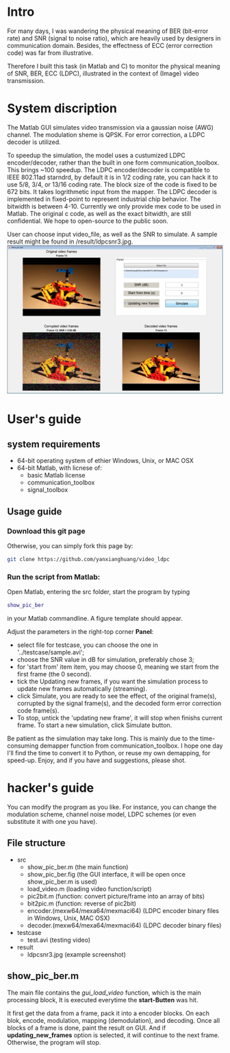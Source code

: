 # Intro
For many days, I was wandering the physical meaning of BER (bit-error rate) and SNR (signal to noise ratio), which are heavily used by designers in communication domain. Besides, the effectness of ECC (error correction code) was far from illustrative.

Therefore I built this task (in Matlab and C) to monitor the physical meaning of SNR, BER, ECC (LDPC), illustrated in the context of (Image) video transmission.


# System discription
The Matlab GUI simulates video transmission via a gaussian noise (AWG) channel. The modulation sheme is QPSK. For error correction, a LDPC decoder is utilized.

To speedup the simulation, the model uses a custumized LDPC encoder/decoder, rather than the built in one form communication_toolbox. This brings ~100 speedup. The LDPC encoder/decoder is compatible to IEEE 802.11ad starndrd, by default it is in 1/2 coding rate, you can hack it to use 5/8, 3/4, or 13/16 coding rate. The block size of the code is fixed to be 672 bits. It takes logrithmetic input from the mapper. The LDPC decoder is implemented in fixed-point to represent industrial chip behavior. The bitwidth is between 4-10. Currently we only provide mex code to be used in Matlab. The original c code, as well as the exact bitwidth, are still confidential. We hope to open-source to the public soon.

User can choose input video_file, as well as the SNR to simulate. A sample result might be found in /result/ldpcsnr3.jpg.
![Example simulation result](/result/ldpcsnr3.jpg)






# User's guide

## system requirements
* 64-bit operating system of ethier Windows, Unix, or MAC OSX
* 64-bit Matlab, with licnese of:
  * basic Matlab license
  * communication_toolbox
  * signal_toolbox

## Usage guide
### Download this git page
Otherwise, you can simply fork this page by:
```bash
git clone https://github.com/yanxianghuang/video_ldpc
```
### Run the script from Matlab:
Open Matlab, entering the src folder, start the program by typing
```Matlab
show_pic_ber
```
in your Matlab commandline. A figure template should appear.

Adjust the parameters in the right-top corner __Panel__:
* select file for testcase, you can choose the one in '../testcase/sample.avi';
* choose the SNR value in dB for simulation, preferably chose 3;
* for 'start from' item item, you may choose 0, meaning we start from the first frame (the 0 second).
* tick the Updating new frames, if you want the simulation process to update new frames automatically (streaming).
* click Simulate, you are ready to see the effect, of the original frame(s), corrupted by the signal frame(s), and the decoded form error correction code frame(s).
*  To stop, untick the 'updating new frame', it will stop when finishs current frame. To start a new simulation, click Simulate button.

Be patient as the simulation may take long. This is mainly due to the time-consuming demapper function from communication_toolbox. I hope one day I'll find the time to convert it to Python, or reuse my own demapping, for speed-up.
Enjoy, and if you have and suggestions, please shot.








# hacker's guide

You can modify the program as you like. For instance, you can change the modulation scheme, channel noise model, LDPC schemes (or even substitute it with one you have).

## File structure

* src
  * show_pic_ber.m (the main function)
  * show_pic_ber.fig (the GUI interface, it will be open once show_pic_ber.m is used)
  * load_video.m (loading video function/script)
  * pic2bit.m (function: convert picture/frame into an array of bits)
  * bit2pic.m (function: reverse of pic2bit)
  * encoder.(mexw64/mexa64/mexmaci64) (LDPC encoder binary files in Windows, Unix, MAC OSX)
  * decoder.(mexw64/mexa64/mexmaci64) (LDPC decoder binary files)
* testcase
  * test.avi (testing video)
* result
  * ldpcsnr3.jpg (example screenshot)

## show_pic_ber.m
The main file contains the _gui_load_video_ function, which is the main processing block, It is executed everytime the __start-Butten__ was hit.

It first get the data from a frame, pack it into a encoder blocks. On each blok, encode, modulation, mapping (demodulation), and decoding. Once all blocks of a frame is done, paint the result on GUI. And if __updating_new_frames__ option is selected, it will continue to the next frame. Otherwise, the program will stop.
